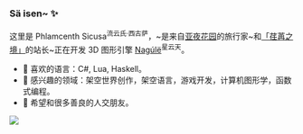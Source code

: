 ### Sä isen~ ✨

<!--
**sicusa/sicusa** is a ✨ _special_ ✨ repository because its `README.md` (this file) appears on your GitHub profile.

Here are some ideas to get you started:

- 🔭 I’m currently working on ...
- 🌱 I’m currently learning ...
- 👯 I’m looking to collaborate on ...
- 🤔 I’m looking for help with ...
- 💬 Ask me about ...
- 📫 How to reach me: ...
- 😄 Pronouns: ...
- ⚡ Fun fact: ...
-->

这里是 Phlamcenth Sicusa<sup>流云氏·西古萨</sup>，~是来自[亚夜花园](https://gilatod.art/archives/portfolio/story-of-aedreamland)的旅行家~和[「荏苒之境」](https://gilatod.art/)的站长~正在开发 3D 图形引擎 [Nagúlë](https://github.com/sicusa/Nagule)<sup>星云天</sup>。

- 🌱 喜欢的语言：C#, Lua, Haskell。
- 🔭 感兴趣的领域：架空世界创作，架空语言，游戏开发，计算机图形学，函数式编程。
- 👯 希望和很多善良的人交朋友。

<picture>
<source 
  srcset="https://github-readme-stats.vercel.app/api?username=sicusa&show_icons=true&hide=contribs&bg_color=00000000&border_color=EEEEEE2E"
  media="(prefers-color-scheme: dark)"
/>
<source
  srcset="https://github-readme-stats.vercel.app/api?username=sicusa&show_icons=true&hide=contribs"
  media="(prefers-color-scheme: light), (prefers-color-scheme: no-preference)"
/>
<img src="https://github-readme-stats.vercel.app/api?username=sicusa&show_icons=true&hide=contribs" />
</picture>

